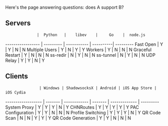 Here's the page answering questions: does A support B?

## Servers

                  |  Python   |    libev    |     Go    |  node.js
----------------- | --------- | ----------- | ----------| ---------
Fast Open         |     Y     |      Y      |      N    |     N
Multiple Users    |     Y     |      N      |      Y    |     Y
Workers           |     Y     |      N      |      N    |     N
Graceful Restart  |     Y     |      N      |      N    |     N
ss-redir          |     N     |      Y      |      N    |     N
ss-tunnel         |     N     |      Y      |      N    |     N
UDP Relay         |     Y     |      Y      |      N    |     Y

## Clients

                   | Windows | ShadowsocksX | Android | iOS App Store | iOS Cydia
------------------ | ------- | ------------ | ------- | ------------- | ---------
System Proxy       |    Y    |      Y       |    Y    |        N      |     Y
CHNRoutes          |    Y    |      Y       |    Y    |        Y      |     Y
PAC Configuration  |    Y    |      Y       |    N    |        N      |     N
Profile Switching  |    Y    |      Y       |    Y    |        N      |     Y
QR Code Scan       |    N    |      N       |    Y    |        Y      |     Y
QR Code Generation |    Y    |      Y       |    N    |        N      |     N
